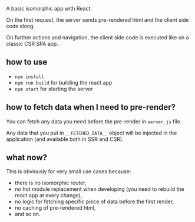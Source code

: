 A basic isomorphic app with React.

On the first request, the server sends pre-rendered html and the client side code along. 

On further actions and navigation, the client side code is executed like on a classic CSR SPA app.

## how to use
- `npm install`
- `npm run build` for building the react app
- `npm start` for starting the server

## how to fetch data when I need to pre-render?
You can fetch any data you need before the pre-render in `server.js` file.

Any data that you put in `__FETCHED_DATA__` object will be injected in the application (and available both in SSR and CSR).

## what now?
This is obviously for very small use cases because: 
- there is no isomorphic router, 
- no hot module replacement when developing (you need to rebuild the react app at every change), 
- no logic for fetching specific piece of data before the first render, 
- no caching of pre-rendered html,
- and so on.
